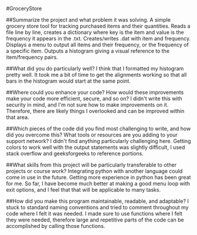 #GroceryStore

##Summarize the project and what problem it was solving.
  A simple grocery store tool for tracking purchased items and their quantities. Reads a file line by line, creates a dictionary where key is the item and value is the     frequency it appears in the .txt. Creates/writes .dat with item and frequency. Displays a menu to output all items and their frequency, or the frequency of a specific   item. Outputs a histogram giving a visual reference to the item/frequency pairs. 
  
##What did you do particularly well?
  I think that I formatted my histogram pretty well. It took me a bit of time to get the alignments working so that all bars in the histogram would start at the same       point. 
  
##Where could you enhance your code? How would these improvements make your code more efficient, secure, and so on?
  I didn't write this with security in mind, and I'm not sure how to make improvements on it. Therefore, there are likely things I overlooked and can be improved within    that area. 
  
##Which pieces of the code did you find most challenging to write, and how did you overcome this? What tools or resources are you adding to your support network?
  I didn't find anything particularly challenging here. Getting colors to work well with the output statements was slightly difficult, I used stack overflow and           geeksforgeeks to reference portions. 
  
##What skills from this project will be particularly transferable to other projects or course work?
  Integrating python with another language could come in use in the future. Getting more experience in python has been great for me. So far, I have become much better at   making a good menu loop with exit options, and I feel that that will be applicable to many tasks. 
  
##How did you make this program maintainable, readable, and adaptable?
  I stuck to standard naming conventions and tried to comment throughout my code where I felt it was needed. I made sure to use functions where I felt they were needed,   therefore large and repetitive parts of the code can be accomplished by calling those functions. 
